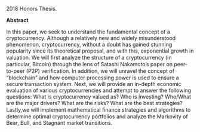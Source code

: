 2018 Honors Thesis.

**Abstract**

In this paper, we seek to understand the fundamental concept of a cryptocurrency. Although a relatively new and widely misunderstood phenomenon, cryptocurrency, without a doubt has gained stunning popularity since its theoretical proposal, and with this, exponential growth in valuation. We will ﬁrst analyze the structure of a cryptocurrency (in particular, Bitcoin) through the lens of Satashi Nakamoto’s paper on peer-to-peer (P2P) veriﬁcation. In addition, we will unravel the concept of “blockchain” and how computer processing power is used to ensure a secure transaction system. Next, we will provide an in-depth economic evaluation of various cryptocurrencies and attempt to answer the following questions: What is cryptocurrency valued as? Who is investing? Who/What are the major drivers? What are the risks? What are the best strategies? Lastly,we will implement mathematical ﬁnance strategies and algorithms to determine optimal cryptocurrency portfolios and analyze the Markovity of Bear, Bull, and Stagnant market transitions.

